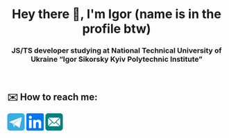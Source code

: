 <h1 align="center">Hey there 👋, I'm Igor (name is in the profile btw)</h1>

<h3 align="center">
 JS/TS developer studying at National Technical University of Ukraine “Igor Sikorsky Kyiv Polytechnic Institute”
</h3>

<br />

## ✉️ How to reach me:
<p>
 <a href="https://t.me/pidodinero"><img src="https://github.com/IgorPetrovIP-13/IgorPetrovIP-13/blob/main/telegram-svgrepo-com%20(2).svg" target="_blank" alt="telegram" height="40"></a>
 <a target="_blank" href="https://www.linkedin.com/in/igor-petrov-004a5a274/"><img src="https://github.com/IgorPetrovIP-13/IgorPetrovIP-13/blob/main/linkedin-svgrepo-com.svg" alt="linkedin" height="40"></a>
 <a target="_blank" href="mailto:igorpetrov04@outlook.com"><img src="https://github.com/IgorPetrovIP-13/IgorPetrovIP-13/blob/main/email-svgrepo-com.svg" alt="email" height="40"></a>
</p>
